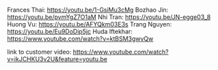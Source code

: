 <!--Screencasts-->
Frances Thai: https://youtu.be/1-GsiMu3cMg
Bozhao Jin: https://youtu.be/pvmYgZ7O1aM
Nhi Tran: https://youtu.be/JN-egge03_8
Huong Vu: https://youtu.be/AFYQkm03E3s
Trang Nguyen: https://youtu.be/Eu9DoDip5jc
Huda Iftekhar: https://www.youtube.com/watch?v=ktBSM3gwvQw


<!--Customer Video-->
link to customer video: https://www.youtube.com/watch?v=ikJCHKU3v2U&feature=youtu.be

